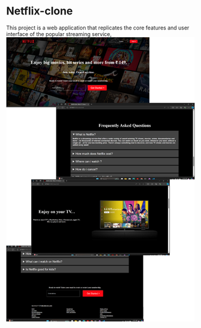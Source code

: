 # Netflix-clone
This project is a web application that replicates the core features and user interface of the popular streaming service,
![alt text](<Untitled design.png>)